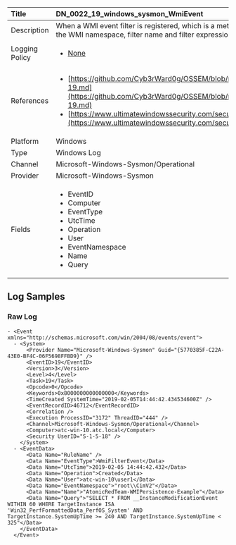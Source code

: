 | Title          | DN_0022_19_windows_sysmon_WmiEvent                                                                                                      |
|:---------------|:-----------------------------------------------------------------------------------------------------------------|
| Description    | When a WMI event filter is registered, which is a method used by malware to execute, this event logs the WMI namespace, filter name and filter expression.                                                                                                |
| Logging Policy | <ul><li>[None](../Logging_Policies/None.md)</li></ul> |
| References     | <ul><li>[https://github.com/Cyb3rWard0g/OSSEM/blob/master/data_dictionaries/windows/sysmon/event-19.md](https://github.com/Cyb3rWard0g/OSSEM/blob/master/data_dictionaries/windows/sysmon/event-19.md)</li><li>[https://www.ultimatewindowssecurity.com/securitylog/encyclopedia/event.aspx?eventid=90019](https://www.ultimatewindowssecurity.com/securitylog/encyclopedia/event.aspx?eventid=90019)</li></ul>                                  |
| Platform       | Windows    																																															  |
| Type           | Windows Log        																																															  |
| Channel        | Microsoft-Windows-Sysmon/Operational     																																															  |
| Provider       | Microsoft-Windows-Sysmon    																																															  |
| Fields         | <ul><li>EventID</li><li>Computer</li><li>EventType</li><li>UtcTime</li><li>Operation</li><li>User</li><li>EventNamespace</li><li>Name</li><li>Query</li></ul>                                               |


## Log Samples

### Raw Log

```
- <Event xmlns="http://schemas.microsoft.com/win/2004/08/events/event">
  - <System>
      <Provider Name="Microsoft-Windows-Sysmon" Guid="{5770385F-C22A-43E0-BF4C-06F5698FFBD9}" /> 
      <EventID>19</EventID> 
      <Version>3</Version> 
      <Level>4</Level> 
      <Task>19</Task> 
      <Opcode>0</Opcode> 
      <Keywords>0x8000000000000000</Keywords> 
      <TimeCreated SystemTime="2019-02-05T14:44:42.434534600Z" /> 
      <EventRecordID>46712</EventRecordID> 
      <Correlation /> 
      <Execution ProcessID="3172" ThreadID="444" /> 
      <Channel>Microsoft-Windows-Sysmon/Operational</Channel> 
      <Computer>atc-win-10.atc.local</Computer> 
      <Security UserID="S-1-5-18" /> 
    </System>
  - <EventData>
      <Data Name="RuleName" /> 
      <Data Name="EventType">WmiFilterEvent</Data> 
      <Data Name="UtcTime">2019-02-05 14:44:42.432</Data> 
      <Data Name="Operation">Created</Data> 
      <Data Name="User">atc-win-10\user1</Data> 
      <Data Name="EventNamespace">"root\\CimV2"</Data> 
      <Data Name="Name">"AtomicRedTeam-WMIPersistence-Example"</Data> 
      <Data Name="Query">"SELECT * FROM __InstanceModificationEvent WITHIN 60 WHERE TargetInstance ISA 'Win32_PerfFormattedData_PerfOS_System' AND TargetInstance.SystemUpTime >= 240 AND TargetInstance.SystemUpTime < 325"</Data> 
    </EventData>
  </Event>

```




